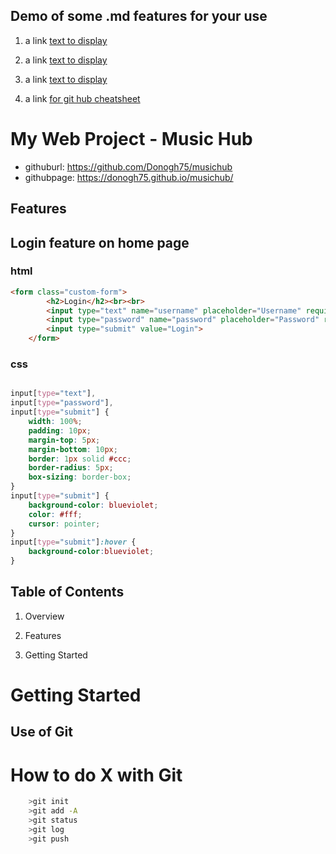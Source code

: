 ## Demo of some .md features for your use

1. a link
[text to display](https://jbt.github.io/markdown-editor/)

2. a link [text to display](https://github.com/Donogh75/musichub)

3. a link [text to display](https://jbt.github.io/markdown-editor/)

4. a link [for git hub cheatsheet ](https://docs.github.com/en/get-started)
  #  My Web Project - Music Hub

* githuburl: https://github.com/Donogh75/musichub
* githubpage: https://donogh75.github.io/musichub/


## Features
## Login feature on home page


### html

```html
<form class="custom-form">
        <h2>Login</h2><br><br>
        <input type="text" name="username" placeholder="Username" required>
        <input type="password" name="password" placeholder="Password" required>
        <input type="submit" value="Login">
    </form>

```
### css

```css

input[type="text"],
input[type="password"],
input[type="submit"] {
    width: 100%;
    padding: 10px;
    margin-top: 5px;
    margin-bottom: 10px;
    border: 1px solid #ccc;
    border-radius: 5px;
    box-sizing: border-box;
}
input[type="submit"] {
    background-color: blueviolet;
    color: #fff;
    cursor: pointer;
}
input[type="submit"]:hover {
    background-color:blueviolet;
}


```

## Table of Contents

1. Overview

2. Features

3. Getting Started

# Getting Started

## Use of Git

# How to do X with Git

```bash
    >git init
    >git add -A
    >git status
    >git log
    >git push



```